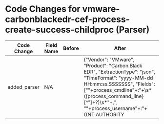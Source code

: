 # Code Changes for vmware-carbonblackedr-cef-process-create-success-childproc (Parser)

| Code Change | Field Name | Before | After |
|-------------|------------|--------|-------|
| added_parser | N/A |  | {"Vendor": "VMware", "Product": "Carbon Black EDR", "ExtractionType": "json", "TimeFormat": "yyyy-MM-dd HH:mm:ss.SSSSSSS", "Fields": ["\"+process_cmdline\"+:\"+\s*({process_command_line}[^\"]+?)\s*\"+,", "\"+process_username\"+:\"+((NT AUTHORITY|({domain}[^\\,]+))\\\\)?(Citrix Delivery Services Resources|SYSTEM|NETWORK SERVICE|LOCAL SERVICE|({user}[\w\.\-\!\#\^\~]{1,40}\$?))\"+", "\"+process_pid\"+:({process_id}\d+)", "\"+device_name\"+:\s*\"+(\w+\\+)?({host}[^.\"]+)", "\"+sensor_action\"+:\"+({result}[^\"]+)\"+", "\"+process_path\"+:\"+((?i)(SYSTEM)|({process_path}({process_dir}[^\"]+(\\|\/)+)?({process_name}[^\"]+)))\"", "\"+action\"+:\"+({action}[^\"]+)?\"*", "\"+parent_cmdline\"+:\"+\s*({parent_process_command_line}[^,\"]+)", "\"+parent_pid\"+:({parent_process_id}\d+)", "\"+process_guid\"+:\"+({process_guid}[^\"]+)?\"*\,", "\"+parent_guid\"+:\"+({parent_process_guid}[^\"]+)?\"*\,", "\"+alert_id\"+:\"+({alert_id}[^,]\"+)?\,", "\"+type\"+:\"+({operation_type}[^\"]+)\"+", "\"device_id\"+:\"+({device_id}[^\",]+)", "\"device_external_ip\"+:\"+({dest_ip}((([0-9a-fA-F.]{0,4}):{1,2}){1,7}([0-9a-fA-F]){0,4})|(((25[0-5]|(2[0-4]|1\d|[0-9]|)\d)\.?\b){4}))(:({dest_port}\d+))?", "\"device_timestamp\"+:\"+({time}\d\d\d\d-\d\d-\d\d \d\d:\d\d:\d\d\.\d\d\d)", "\"+device_os\"+:\"+({os}[^\"]+)\"+", "exa_json_path=$.process_cmdline,exa_field_name=process_command_line", "exa_json_path=$.process_username,exa_regex=((NT AUTHORITY|({domain}[^\\,]+?))\\)?(Citrix Delivery Services Resources|SYSTEM|NETWORK SERVICE|LOCAL SERVICE|({user}[\w\.\-\!\#\^\~]{1,40}\$?))", "exa_json_path=$.process_pid,exa_field_name=process_id", "exa_json_path=$.device_name,exa_regex=(\w+\\+)?({host}[^.\"]+)", "exa_json_path=$.sensor_action,exa_field_name=result", "exa_json_path=$.process_path,exa_regex=((?i)(SYSTEM)|({process_path}({process_dir}[^\"]+(\\|\/)+)?({process_name}[^\"]+)))", "exa_json_path=$.action,exa_field_name=action", "exa_json_path=$.parent_cmdline,exa_field_name=parent_process_command_line", "exa_json_path=$.parent_pid,exa_field_name=parent_process_id", "exa_json_path=$.process_guid,exa_field_name=process_guid", "exa_json_path=$.parent_guid,exa_field_name=parent_process_guid", "exa_json_path=$.alert_id,exa_field_name=alert_id", "exa_json_path=$.type,exa_field_name=operation_type", "exa_json_path=$.device_id,exa_field_name=device_id", "exa_json_path=$.device_external_ip,exa_regex=({dest_ip}((([0-9a-fA-F.]{0,4}):{1,2}){1,7}([0-9a-fA-F]){0,4})|(((25[0-5]|(2[0-4]|1\d|[0-9]|)\d)\.?\b){4}))(:({dest_port}\d+))?", "exa_json_path=$.device_timestamp,exa_regex=({time}\d\d\d\d-\d\d-\d\d \d\d:\d\d:\d\d\.\d\d\d)", "exa_json_path=$.device_os,exa_field_name=os", "exa_json_path=$.parent_path,exa_regex=({parent_process_path}({parent_process_dir}[^\"]+(\\|\/)+)?({parent_process_name}[^\"]+))", "exa_json_path=$.device_timestamp,exa_regex=({time}\d\d\d\d-\d\d-\d\d \d\d:\d\d:\d\d\.\d{7})"], "Name": "vmware-carbonblackedr-cef-process-create-success-childproc", "ParserVersion": "v1.0.0", "Conditions": ["\"type\":\"endpoint.event.procstart\"", "\"process_username\":\"", "\"event_origin\":\"EDR\""]} |